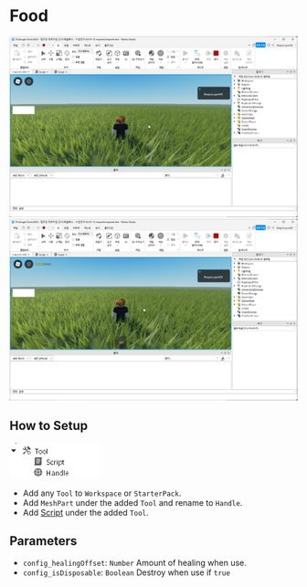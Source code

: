 # Food

![](./.github/demo1.png)  
![](./.github/demo2.png)  

## How to Setup

![](./.github/location.png)  

* Add any `Tool` to `Workspace` or `StarterPack`.
* Add `MeshPart` under the added `Tool` and rename to `Handle`.
* Add [Script](./[Tool]/food.lua) under the added `Tool`.

## Parameters

* `config_healingOffset`: `Number` Amount of healing when use.
* `config_isDisposable`: `Boolean` Destroy when use if `true`
